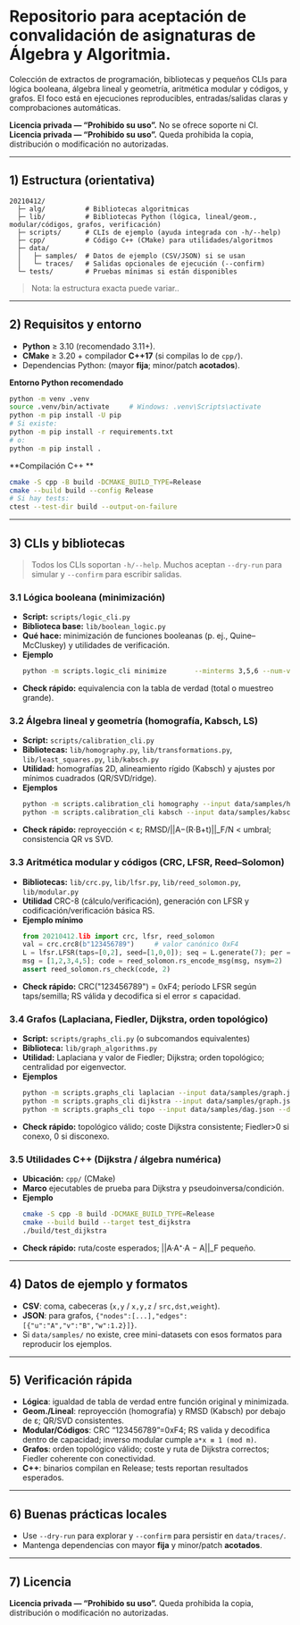 # Repositorio para aceptación de convalidación de asignaturas de Álgebra y Algoritmia.

Colección de extractos de programación, bibliotecas y pequeños CLIs para lógica booleana, álgebra lineal y geometría,
aritmética modular y códigos, y grafos. El foco está en ejecuciones reproducibles, entradas/salidas claras
y comprobaciones automáticas.

**Licencia privada — “Prohibido su uso”.**  No se ofrece soporte ni CI.
**Licencia privada — “Prohibido su uso”.**  Queda prohibida la copia, distribución o modificación no autorizadas.

---

## 1) Estructura (orientativa)
```
20210412/
  ├─ alg/          # Bibliotecas algoritmicas
  ├─ lib/          # Bibliotecas Python (lógica, lineal/geom., modular/códigos, grafos, verificación)
  ├─ scripts/      # CLIs de ejemplo (ayuda integrada con -h/--help)
  ├─ cpp/          # Código C++ (CMake) para utilidades/algoritmos
  ├─ data/
  │   ├─ samples/  # Datos de ejemplo (CSV/JSON) si se usan
  │   └─ traces/   # Salidas opcionales de ejecución (--confirm)
  └─ tests/        # Pruebas mínimas si están disponibles
```
> Nota: la estructura exacta puede variar..

---

## 2) Requisitos y entorno
- **Python** ≥ 3.10 (recomendado 3.11+).
- **CMake** ≥ 3.20 + compilador **C++17** (si compilas lo de `cpp/`).
- Dependencias Python: (mayor **fija**; minor/patch **acotados**).

**Entorno Python recomendado**
```bash
python -m venv .venv
source .venv/bin/activate     # Windows: .venv\Scripts\activate
python -m pip install -U pip
# Si existe:
python -m pip install -r requirements.txt
# o:
python -m pip install .
```

**Compilación C++ **
```bash
cmake -S cpp -B build -DCMAKE_BUILD_TYPE=Release
cmake --build build --config Release
# Si hay tests:
ctest --test-dir build --output-on-failure
```

---

## 3) CLIs y bibliotecas
> Todos los CLIs soportan `-h/--help`. Muchos aceptan `--dry-run` para simular y `--confirm` para escribir salidas.

### 3.1 Lógica booleana (minimización)
- **Script:** `scripts/logic_cli.py`
- **Biblioteca base:** `lib/boolean_logic.py`
- **Qué hace:** minimización de funciones booleanas (p. ej., Quine–McCluskey) y utilidades de verificación.
- **Ejemplo**
  ```bash
  python -m scripts.logic_cli minimize       --minterms 3,5,6 --num-vars 3 --method quine_mccluskey --dry-run
  ```
- **Check rápido:** equivalencia con la tabla de verdad (total o muestreo grande).

### 3.2 Álgebra lineal y geometría (homografía, Kabsch, LS)
- **Script:** `scripts/calibration_cli.py`
- **Bibliotecas:** `lib/homography.py`, `lib/transformations.py`, `lib/least_squares.py`, `lib/kabsch.py`
- **Utilidad:** homografías 2D, alineamiento rígido (Kabsch) y ajustes por mínimos cuadrados (QR/SVD/ridge).
- **Ejemplos**
  ```bash
  python -m scripts.calibration_cli homography --input data/samples/homography_points.csv --dry-run
  python -m scripts.calibration_cli kabsch --input data/samples/kabsch_points.csv --dry-run
  ```
- **Check rápido:** reproyección < ε; RMSD/||A−(R·B+t)||_F/N < umbral; consistencia QR vs SVD.

### 3.3 Aritmética modular y códigos (CRC, LFSR, Reed–Solomon)
- **Bibliotecas:** `lib/crc.py`, `lib/lfsr.py`, `lib/reed_solomon.py`, `lib/modular.py`
- **Utilidad** CRC-8 (cálculo/verificación), generación con LFSR y codificación/verificación básica RS.
- **Ejemplo mínimo**
  ```python
  from 20210412.lib import crc, lfsr, reed_solomon
  val = crc.crc8(b"123456789")     # valor canónico 0xF4
  L = lfsr.LFSR(taps=[0,2], seed=[1,0,0]); seq = L.generate(7); per = L.period()
  msg = [1,2,3,4,5]; code = reed_solomon.rs_encode_msg(msg, nsym=2)
  assert reed_solomon.rs_check(code, 2)
  ```
- **Check rápido:** CRC("123456789") = 0xF4; período LFSR según taps/semilla; RS válida y decodifica si el error ≤ capacidad.

### 3.4 Grafos (Laplaciana, Fiedler, Dijkstra, orden topológico)
- **Script:** `scripts/graphs_cli.py` (o subcomandos equivalentes)
- **Biblioteca:** `lib/graph_algorithms.py`
- **Utilidad:** Laplaciana y valor de Fiedler; Dijkstra; orden topológico; centralidad por eigenvector.
- **Ejemplos**
  ```bash
  python -m scripts.graphs_cli laplacian --input data/samples/graph.json --dry-run
  python -m scripts.graphs_cli dijkstra --input data/samples/graph.json --source A --target Z --dry-run
  python -m scripts.graphs_cli topo --input data/samples/dag.json --dry-run
  ```
- **Check rápido:** topológico válido; coste Dijkstra consistente; Fiedler>0 si conexo, 0 si disconexo.

### 3.5 Utilidades C++ (Dijkstra / álgebra numérica)
- **Ubicación:** `cpp/` (CMake)
- **Marco** ejecutables de prueba para Dijkstra y pseudoinversa/condición.
- **Ejemplo**
  ```bash
  cmake -S cpp -B build -DCMAKE_BUILD_TYPE=Release
  cmake --build build --target test_dijkstra
  ./build/test_dijkstra
  ```
- **Check rápido:** ruta/coste esperados; ||A·A⁺·A − A||_F pequeño.

---

## 4) Datos de ejemplo y formatos
- **CSV**: coma, cabeceras (`x,y` / `x,y,z` / `src,dst,weight`).
- **JSON**: para grafos, `{"nodes":[...],"edges":[{"u":"A","v":"B","w":1.2}]}`.
- Si `data/samples/` no existe, cree mini-datasets con esos formatos para reproducir los ejemplos.

---

## 5) Verificación rápida
- **Lógica**: igualdad de tabla de verdad entre función original y minimizada.
- **Geom./Lineal**: reproyección (homografía) y RMSD (Kabsch) por debajo de ε; QR/SVD consistentes.
- **Modular/Códigos**: CRC “123456789”=0xF4; RS valida y decodifica dentro de capacidad; inverso modular cumple `a*x ≡ 1 (mod m)`.
- **Grafos**: orden topológico válido; coste y ruta de Dijkstra correctos; Fiedler coherente con conectividad.
- **C++**: binarios compilan en Release; tests reportan resultados esperados.

---

## 6) Buenas prácticas locales
- Use `--dry-run` para explorar y `--confirm` para persistir en `data/traces/`.
- Mantenga dependencias con mayor **fija** y minor/patch **acotados**.

---

## 7) Licencia
**Licencia privada — “Prohibido su uso”.**  Queda prohibida la copia, distribución o modificación no autorizadas.
